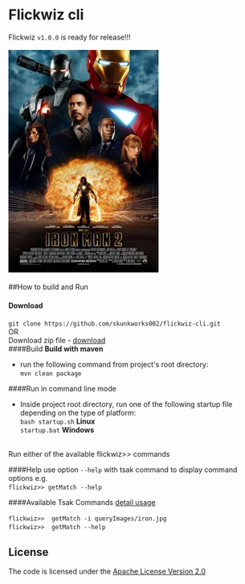 # Flickwiz cli
Flickwiz `v1.0.0` is ready for release!!!
<br><br>
![GUI](queryImages/iron.jpg)
<br></br>
##How to build and Run
#### Download
`git clone https://github.com/skunkworks002/flickwiz-cli.git`
<br>OR<br>
Download zip file - [download](https://github.com/skunkworks002/flickwiz-cli/archive/master.zip)
<br>
####Build
**Build with maven**<br>
* run the following command from project's root directory:<br>
`mvn clean package`


####Run in command line mode
* Inside project root directory, run one of the following startup file depending on the type of platform:<br> 
`bash startup.sh` **Linux**<br>
`startup.bat` **Windows**
<br><br>

Run either of the available flickwiz>> commands</b>

####Help
use option `--help` with tsak command to display command options e.g.<br>
`flickwiz>> getMatch --help`


####Available Tsak Commands [detail usage](https://github.com/skunkworks002/flickwiz-cli/wiki/Command-Line-Usage)

`flickwiz>>  getMatch -i queryImages/iron.jpg`<br>
`flickwiz>>  getMatch --help`<br>


## License
The code is licensed under the [Apache License Version 2.0](http://www.apache.org/licenses/LICENSE-2.0)

